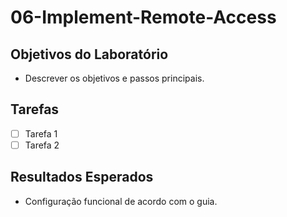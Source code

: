 # 06-Implement-Remote-Access

## Objetivos do Laboratório

- Descrever os objetivos e passos principais.

## Tarefas
- [ ] Tarefa 1
- [ ] Tarefa 2

## Resultados Esperados
- Configuração funcional de acordo com o guia.

